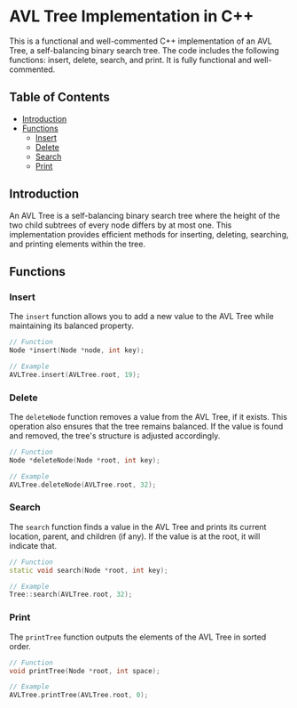 # AVL Tree Implementation in C++

This is a functional and well-commented C++ implementation of an AVL Tree,
a self-balancing binary search tree.
The code includes the following functions: insert, delete, search, and print.
It is fully functional and well-commented.

## Table of Contents

- [Introduction](#introduction)
- [Functions](#functions)
    - [Insert](#insert)
    - [Delete](#delete)
    - [Search](#search)
    - [Print](#print)

## Introduction

An AVL Tree is a self-balancing binary search tree where the height of the two child subtrees of every node differs by
at most one. This implementation provides efficient methods for inserting, deleting, searching, and printing elements
within the tree.

## Functions

### Insert

The `insert` function allows you to add a new value to the AVL Tree while maintaining its balanced property.

```cpp
// Function
Node *insert(Node *node, int key);

// Example
AVLTree.insert(AVLTree.root, 19);
```

### Delete

The `deleteNode` function removes a value from the AVL Tree, if it exists. This operation also ensures that the tree
remains balanced. If the value is found and removed, the tree's structure is adjusted accordingly.

```cpp
// Function
Node *deleteNode(Node *root, int key);

// Example
AVLTree.deleteNode(AVLTree.root, 32);
```

### Search

The `search` function finds a value in the AVL Tree and prints its current location, parent, and children (if any).
If the value is at the root, it will indicate that.

```cpp
// Function
static void search(Node *root, int key);

// Example
Tree::search(AVLTree.root, 32);
```

### Print

The `printTree` function outputs the elements of the AVL Tree in sorted order.

```cpp
// Function
void printTree(Node *root, int space);

// Example
AVLTree.printTree(AVLTree.root, 0);
```